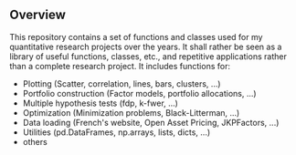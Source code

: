 ## Overview
This repository contains a set of functions and classes used for my quantitative research projects over the years. It shall rather be seen as a library of useful functions, classes, etc., and repetitive applications rather than a complete research project. It includes functions for:

- Plotting (Scatter, correlation, lines, bars, clusters, ...)
- Portfolio construction (Factor models, portfolio allocations, ...) 
- Multiple hypothesis tests (fdp, k-fwer, ...)
- Optimization (Minimization problems, Black-Litterman, ...)
- Data loading (French's website, Open Asset Pricing, JKPFactors, ...)
- Utilities (pd.DataFrames, np.arrays, lists, dicts, ...)
- others
